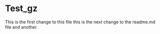 # Test_gz
This is the first change to this file
this is the next change to the readme.md file
and another
